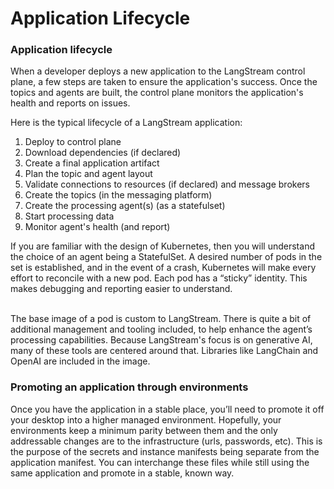 # Application Lifecycle

### Application lifecycle

When a developer deploys a new application to the LangStream control plane, a few steps are taken to ensure the application's success. Once the topics and agents are built, the control plane monitors the application's health and reports on issues.

Here is the typical lifecycle of a LangStream application:

1. Deploy to control plane
2. Download dependencies (if declared)
3. Create a final application artifact
4. Plan the topic and agent layout
5. Validate connections to resources (if declared) and message brokers
6. Create the topics (in the messaging platform)
7. Create the processing agent(s) (as a statefulset)
8. Start processing data
9. Monitor agent's health (and report)

If you are familiar with the design of Kubernetes, then you will understand the choice of an agent being a StatefulSet. A desired number of pods in the set is established, and in the event of a crash, Kubernetes will make every effort to reconcile with a new pod. Each pod has a “sticky” identity. This makes debugging and reporting easier to understand.

\
The base image of a pod is custom to LangStream. There is quite a bit of additional management and tooling included, to help enhance the agent’s processing capabilities. Because LangStream's focus is on generative AI, many of these tools are centered around that. Libraries like LangChain and OpenAI are included in the image.

### Promoting an application through environments

Once you have the application in a stable place, you’ll need to promote it off your desktop into a higher managed environment. Hopefully, your environments keep a minimum parity between them and the only addressable changes are to the infrastructure (urls, passwords, etc). This is the purpose of the secrets and instance manifests being separate from the application manifest. You can interchange these files while still using the same application and promote in a stable, known way.
